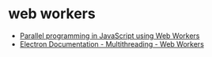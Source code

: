 # web workers

- [Parallel programming in JavaScript using Web Workers](https://itnext.io/achieving-parallelism-in-javascript-using-web-workers-8f921f2d26db)
- [Electron Documentation  - Multithreading - Web Workers](https://www.electronjs.org/docs/tutorial/multithreading)